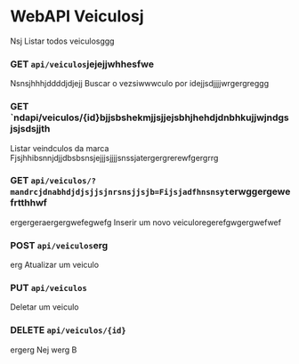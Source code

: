 # WebAPI Veiculosj
 Nsj
Listar todos veiculosggg
### GET `api/veiculos`jejejjwhhesfwe
Nsnsjhhhjddddjdjejj
Buscar o vezsiwwwculo por idejjsdjjjjwrgergreggg
### GET `ndapi/veiculos/{id}bjjsbshekmjjsjjejsbhjhehdjdnbhkujjwjndgsjsjsdsjjth
Listar veindculos da marca Fjsjhhibsnnjdjjdbsbsnsjejjjsjjjjsnssjatergergrerewfgergrrg
### GET `api/veiculos/?mandrcjdnabhdjdjsjjsjnrsnsjjsjb=Fijsjadfhnsnsyt`erwggergewefrtthhwf
ergergeraergergwefegwefg
Inserir um novo veiculoregerefgwgergwefwef
### POST `api/veiculos`erg
erg
Atualizar um veiculo
### PUT `api/veiculos`

Deletar um veiculo
### DELETE `api/veiculos/{id}`
ergerg
Nej
werg
B
